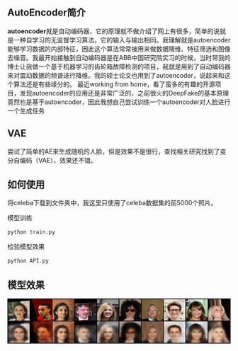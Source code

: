 ## AutoEncoder简介
**autoencoder**就是自动编码器，它的原理就不做介绍了网上有很多，简单的说就是一种自学习的无监督学习算法，它的输入与输出相同。我理解就是autoencoder能够学习数据的内部特征，因此这个算法常常被用来做数据降维、特征筛选和图像去噪音。我最开始接触到自动编码器是在ABB中国研究院实习的时候，当时带我的博士让我做一个基于机器学习的齿轮箱故障检测的项目，我就是用到了自动编码器来对震动数据的频谱进行降维。我的硕士论文也用到了autoencoder，说起来和这个算法还是有些缘分的。
最近working from home，看了蛮多的有趣的开源项目，发现autoencoder的应用还是非常广泛的，之前很火的DeepFake的基本原理竟然也是基于autoencoder，因此我想自己尝试训练一个autoencoder对人脸进行一个生成任务

## VAE
尝试了简单的AE来生成随机的人脸，但是效果不是很行，查找相关研究找到了变分自编码（VAE），效果还不错。

## 如何使用
将celeba下载到文件夹中，我这里只使用了celeba数据集的前5000个照片。

模型训练
~~~python
python train.py
~~~

检验模型效果
~~~python
python API.py
~~~

## 模型效果
![reconstruction](https://github.com/zhengmingzhang/VAE_face/blob/master/imgs/reconstruction.png)
